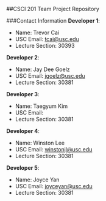 ##CSCI 201 Team Project Repository

###Contact Information
**Developer 1**:
  + Name: Trevor Cai
  + USC Email: tcai@usc.edu
  + Lecture Section: 30393

**Developer 2**:
  + Name: Jay Dee Goelz
  + USC Email: jgoelz@usc.edu
  + Lecture Section: 30381

**Developer 3**:
  + Name: Taegyum Kim
  + USC Email:
  + Lecture Section: 30381

**Developer 4**:
  + Name: Winston Lee
  + USC Email: winstonjl@usc.edu
  + Lecture Section: 30381

**Developer 5**:
  + Name: Joyce Yan
  + USC Email: joyceyan@usc.edu
  + Lecture Section: 30381

